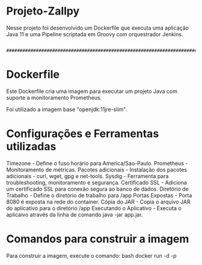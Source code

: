 # Projeto-Zallpy

Nesse projeto foi desenvolvido um Dockerfile que executa uma aplicação Java 11 e uma Pipeline scriptada em Groovy com orquestrador Jenkins. 


                #####################################################################################################################################
                

# Dockerfile

Este Dockerfile cria uma imagem para executar um projeto Java com suporte a monitoramento Prometheus.

Foi utilizado a imagem base "openjdk:11jre-slim".

# Configurações e Ferramentas utilizadas

Timezone - Define o fuso horário para America/Sao-Paulo.
Prometheus - Monitoramento de métricas.
Pacotes adicionais - Instalação dos pacotes adicionais - curl, wget, gpg e net-tools.
Sysdig - Ferramenta para troubleshooting, monitoramento e segurança.
Certificado SSL - Adiciona um certificado SSL para conexão segura ao banco de dados.
Diretório de Trabalho - Define o diretório de trabalho para /app
Portas Expostas - Porta 8080 é exposta na rede do container.
Cópia do JAR - Copia o arquivo JAR do aplicativo para o diretório /app
Executando o Aplicativo - Executa o aplicaivo através da linha de comando java -jar app.jar.

# Comandos para construir a imagem

Para construir a imagem, execute o comando:
bash 
    docker run -d -p 8080:8080 zallpy-java:11 .

Este comando inicia o aplicativo Java com o agente Prometheus e a configuração específica.

# Configuração Adicional com SSL

Se a aplicação Java necessita de uma conexão segura ao banco de dados com o certificado SSL, a variável de ambiente é configurada: 

JAVA_OPTS="-Djavax.net.ssl.trustStore=/app/database-cert.pem -Djavax.net.ssl.trustStorePassword=Zallpy"



                  #####################################################################################################################################



# Pipeline

Este é um exemplo de script de pipeline Jenkins escrito em Groovy para automatizar o processo de construção, análise de código, teste, e escaneamento de imagem Docker para um projeto Java.

O pipeline utiliza o Maven para construção, o SonarQube para análise estática de código, e o Anchore para análise de vulnerabilidades na imagem Docker, Jenkins como ferramenta de CI/CD.

# Pré-requisitos

- Jenkins
- Maven
- SonarQube
- Achore

# Configurações

Oriento configurar corretamente as variáveis de ambiente e credenciais no Jenkins para garantir o funcionamento adequado do pipeline. Algumas das variáveis utilizadas são:

- project_name - Nome do projeto.
- path_to_pom - Caminho para o arquivo "pom.xml"
- git_repository - URL do repositório Git. 
- git_branch - Branch do Git a ser utilizado.
- git_credentials - Credencial do Git.

# Pipeline Steps

## Configuração do Ambiente Java

- Instalação e configuração do JDK 11.

## Obtenção do Código Fonte

- Clona o repositório Git usando as credenciais fornecidas.

## Construção do Artefato

- Move os arquivos fonte e realiza a construção do projeto Java com o Maven.
- Determina a versão do projeto a partir do arquivo "pom.xml"
- Define metas do Maven com base na versão 

## SonarQube Scanner

- Aguarda a conclusão do Quality Gate no SonarQube.
- Usa a instalação do SonarQube configurada no Jenkins.

## SonarQube Quality Gate

- Aguarda a conclusão do Quality Gate no SonarQube.
- Se falhar, a pipeline é interrompida.

## Anchore Scan

- Utiliza o Anchore para escanear a imagem Docker gerada.
- As credenciais e informações da imagem são fornecidas como variáveis.

# Recomendações

- Certifique-se de ter todas as ferramentas e serviços necessários instalados e configurados.
- Configure as variáveis de ambiente e credenciais no Jenkins conforme necessário.


# Autor

William Lino Lopes Gomes

# Versão da Imagem

A versão da imagem é 1.0.

# Licença 

Este Dockerfile está sobe a licença MIT. 
